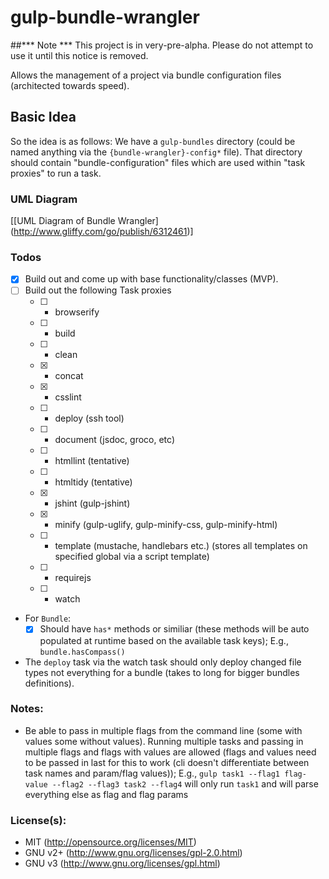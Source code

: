 gulp-bundle-wrangler
====================
##*** Note ***
This project is in very-pre-alpha.  Please do not attempt to use it until this notice is removed.

Allows the management of a project via bundle configuration files (architected towards speed).

## Basic Idea
So the idea is as follows:
  We have a `gulp-bundles` directory (could be named anything via the `{bundle-wrangler}-config*` file).
That directory should contain "bundle-configuration" files which are used within "task proxies" to run a task.

### UML Diagram
[[UML Diagram of Bundle Wrangler] (http://www.gliffy.com/go/publish/6312461)]

### Todos

- [X] Build out and come up with base functionality/classes (MVP).
- [ ] Build out the following Task proxies
	- [ ] - browserify
	- [ ] - build
	- [ ] - clean
	- [X] - concat
	- [X] - csslint
	- [ ] - deploy (ssh tool)
	- [ ] - document (jsdoc, groco, etc)
	- [ ] - htmllint (tentative)
	- [ ] - htmltidy (tentative)
	- [X] - jshint (gulp-jshint)
	- [X] - minify (gulp-uglify, gulp-minify-css, gulp-minify-html)
	- [ ] - template (mustache, handlebars etc.) (stores all templates on specified global via a script template)
	- [ ] - requirejs
	- [ ] - watch
- For `Bundle`:
	- [X] Should have `has*` methods or similiar (these methods will be auto
	populated at runtime based on the available task keys);  E.g., `bundle.hasCompass()`
- The `deploy` task via the watch task should only deploy changed file types not everything for a bundle (takes to long for bigger bundles definitions).

### Notes:
- Be able to pass in multiple flags from the command line (some with values some without values).  Running multiple tasks and passing in multiple
flags and flags with values are allowed  (flags and values need to be passed in last for this to work (cli doesn't differentiate between task names and param/flag values));  E.g.,
`gulp task1 --flag1 flag-value --flag2 --flag3 task2 --flag4` will only run `task1` and will parse everything else as flag and flag params

### License(s):
- MIT (http://opensource.org/licenses/MIT)
- GNU v2+ (http://www.gnu.org/licenses/gpl-2.0.html)
- GNU v3 (http://www.gnu.org/licenses/gpl.html)
